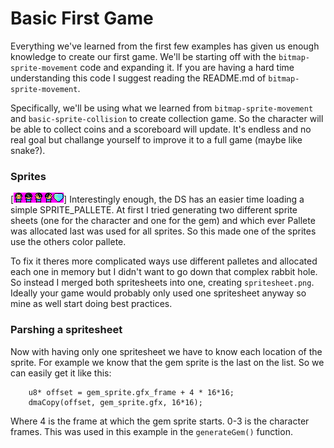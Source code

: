 # Basic First Game
Everything we've learned from the first few examples has given us enough knowledge to create our first game. We'll be starting off with the `bitmap-sprite-movement` code and expanding it. If you are having a hard time understanding this code I suggest reading the README.md of `bitmap-sprite-movement`.

Specifically, we'll be using what we learned from `bitmap-sprite-movement` and `basic-sprite-collision` to create collection game. So the character will be able to collect coins and a scoreboard will update. It's endless and no real goal but challange yourself to improve it to a full game (maybe like snake?).

### Sprites
[![spritesheet.png](./gfx/spritesheet.png)]
Interestingly enough, the DS has an easier time loading a simple SPRITE_PALLETE. At first I tried generating two different sprite sheets (one for the character and one for the gem) and which ever Pallete was allocated last was used for all sprites. So this made one of the sprites use the others color pallete.

To fix it theres more complicated ways use different palletes and allocated each one in memory but I didn't want to go down that complex rabbit hole. So instead I merged both spritesheets into one, creating `spritesheet.png`. Ideally your game would probably only used one spritesheet anyway so mine as well start doing best practices.

### Parshing a spritesheet

Now with having only one spritesheet we have to know each location of the sprite. For example we know that the gem sprite is the last on the list. So we can easily get it like this:
````
	u8* offset = gem_sprite.gfx_frame + 4 * 16*16;
	dmaCopy(offset, gem_sprite.gfx, 16*16);
````
Where 4 is the frame at which the gem sprite starts. 0-3 is the character frames. This was used in this example in the `generateGem()` function.
